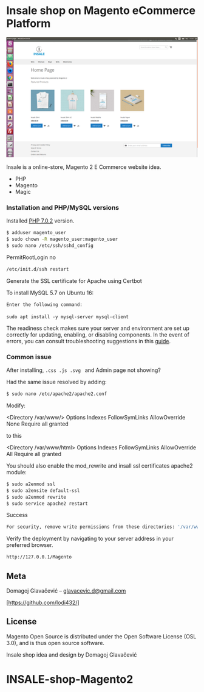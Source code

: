 # Insale shop on Magento eCommerce Platform

![](MagentoINSALE.png)





Insale is a online-store, Magento 2 E Commerce website idea.

  - PHP
  - Magento
  - Magic


### Installation and PHP/MySQL versions

Installed [PHP 7.0.2](http://php.net/downloads.php) version.




```sh
$ adduser magento_user
$ sudo chown -R magento_user:magento_user
$ sudo nano /etc/ssh/sshd_config
```
PermitRootLogin no
```sh
/etc/init.d/ssh restart
```
Generate the SSL certificate for Apache using Certbot

To install MySQL 5.7 on Ubuntu 16:

    Enter the following command:

    sudo apt install -y mysql-server mysql-client


The readiness check makes sure your server and environment are set up correctly for updating, enabling, or disabling components. In the event of errors, you can consult troubleshooting suggestions in this [guide](http://devdocs.magento.com/guides/v2.1/comp-mgr/module-man/compman-readiness.html).


### Common issue


After installing, `.css .js .svg ` and Admin page not showing?

Had the same issue resolved by adding:

```sh
$ sudo nano /etc/apache2/apache2.conf
```


Modify:

<Directory /var/www/>
        Options Indexes FollowSymLinks
        AllowOverride None
        Require all granted
</Directory>

to this

<Directory /var/www/html>
        Options Indexes FollowSymLinks
        AllowOverride All
        Require all granted
</Directory>

You should also enable the mod_rewrite and insall ssl certificates apache2 module:

```sh
$ sudo a2enmod ssl
$ sudo a2ensite default-ssl
$ sudo a2enmod rewrite
$ sudo service apache2 restart
```


Success
```sh
For security, remove write permissions from these directories: '/var/www/html/app/etc'
```


Verify the deployment by navigating to your server address in your preferred browser.

```sh
http://127.0.0.1/Magento
```

## Meta

Domagoj Glavačević – glavacevic.d@gmail.com

[https://github.com/lodi432/]


License
----

 Magento Open Source is distributed under the Open Software License (OSL 3.0), and is thus open source software.

 Insale shop idea and design by Domagoj Glavačević



   [df1]: <https://laravel.com/>
# INSALE-shop-Magento2
